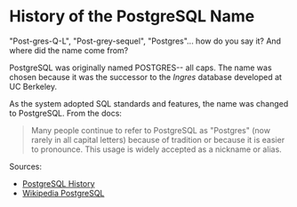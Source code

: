 # History of the PostgreSQL Name

"Post-gres-Q-L", "Post-grey-sequel", "Postgres"... how do you say it? And where
did the name come from?

PostgreSQL was originally named POSTGRES-- all caps. The name was chosen
because it was the successor to the _Ingres_ database developed at UC
Berkeley.

As the system adopted SQL standards and features, the name was changed to
PostgreSQL. From the docs:

> Many people continue to refer to PostgreSQL as "Postgres" (now rarely in all
> capital letters) because of tradition or because it is easier to pronounce.
> This usage is widely accepted as a nickname or alias.

Sources:

- [PostgreSQL History](https://www.postgresql.org/docs/14/history.html)
- [Wikipedia PostgreSQL](https://en.wikipedia.org/wiki/PostgreSQL)
